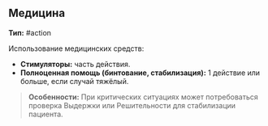 ## Медицина

**Тип:** #action

Использование медицинских средств:
- **Стимуляторы:** часть действия.
- **Полноценная помощь (бинтование, стабилизация):** 1 действие или больше, если случай тяжёлый.

> **Особенности:** При критических ситуациях может потребоваться проверка Выдержки или Решительности для стабилизации пациента.
